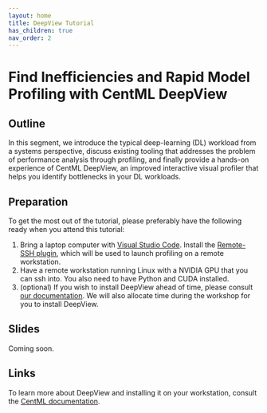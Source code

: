 ```yaml
---
layout: home
title: DeepView Tutorial
has_children: true
nav_order: 2
---
```


# Find Inefficiencies and Rapid Model Profiling with CentML DeepView

## Outline
In this segment, we introduce the typical deep-learning (DL) workload from a systems perspective, discuss existing tooling that addresses the problem of performance analysis through profiling, and finally provide a hands-on experience of CentML DeepView, an improved interactive visual profiler that helps you identify bottlenecks in your DL workloads.

## Preparation
To get the most out of the tutorial, please preferably have the following ready when you attend this tutorial:
1. Bring a laptop computer with [Visual Studio Code](https://code.visualstudio.com/). Install the [Remote-SSH plugin](https://code.visualstudio.com/docs/remote/ssh), which will be used to launch profiling on a remote workstation.
2. Have a remote workstation running Linux with a NVIDIA GPU that you can ssh into. You also need to have Python and CUDA installed. 
3. (optional) If you wish to install DeepView ahead of time, please consult [our documentation](https://docs.centml.ai/install/install_ssh.html#install-ssh). We will also allocate time during the workshop for you to install DeepView.

## Slides
Coming soon.

## Links
To learn more about DeepView and installing it on your workstation, consult the [CentML documentation](https://docs.centml.ai).
